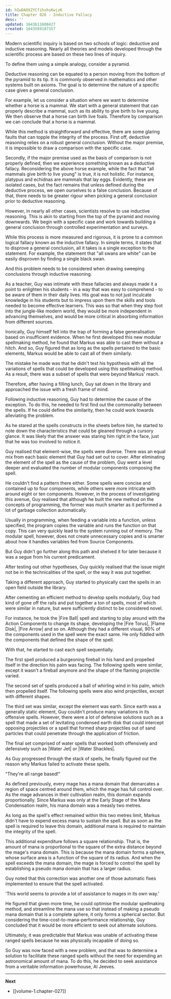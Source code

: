 ```yaml
---
id: hIwDAOXZYCfihxhsKwjzK
title: Chapter 026 - Inductive Fallacy
desc: ''
updated: 1643611608427
created: 1643569187357
---
```


Modern scientific inquiry is based on two schools of logic: deductive and inductive reasoning. Nearly all theories and models developed through the scientific process are based on these two lines of inquiry.

To define them using a simple analogy, consider a pyramid.

Deductive reasoning can be equated to a person moving from the bottom of the pyramid to its tip. It is commonly observed in mathematics and other systems built on axioms. The goal is to determine the nature of a specific case given a general conclusion.

For example, let us consider a situation where we want to determine whether a horse is a mammal. We start with a general statement that can properly describe a mammal, such as its ability to give birth to live young. We then observe that a horse can birth live foals. Therefore by comparison we can conclude that a horse is a mammal.

While this method is straightforward and effective, there are some glaring faults that can topple the integrity of the process. First off, deductive reasoning relies on a robust general conclusion. Without the major premise, it is impossible to draw a comparison with the specific case.

Secondly, if the major premise used as the basis of comparison is not properly defined, then we experience something known as a deductive fallacy. Reconsidering the above horse example, while the fact that "all mammals give birth to live young" is true, it is not holistic. For instance, platypus and echidnas are mammals that lay eggs. Evidently, these are isolated cases, but the fact remains that unless defined during the deductive process, we open ourselves to a false conclusion. Because of that, there needs to be greater rigour when picking a general conclusion prior to deductive reasoning.

However, in nearly all other cases, scientists resolve to use inductive reasoning. This is akin to starting from the top of the pyramid and moving downwards. We begin with a specific case and work towards building a general conclusion through controlled experimentation and surveys.

While this process is more measured and rigorous, it is prone to a common logical fallacy known as the inductive fallacy. In simple terms, it states that to disprove a general conclusion, all it takes is a single exception to the statement. For example, the statement that "all swans are white" can be easily disproven by finding a single black swan.

And this problem needs to be considered when drawing sweeping conclusions through inductive reasoning.

As a teacher, Guy was intimate with these fallacies and always made it a point to enlighten his students - in a way that was easy to comprehend - to be aware of them in their daily lives. His goal was to not just inculcate knowledge in his students but to impress upon them the skills and tools needed to become effective learners. This was so that when they step foot into the jungle-like modern world, they would be more independent in advancing themselves, and would be more critical in absorbing information from different sources.

Ironically, Guy himself fell into the trap of forming a false generalisation based on insufficient evidence. When he first developed this new modular spellmaking method, he found that Markus was able to cast them without a hitch. And so, Guy figured that as long as the spells pertained to the basic elements, Markus would be able to cast all of them similarly.

The mistake he made was that he didn't test his hypothesis with all the variations of spells that could be developed using this spellmaking method. As a result, there was a subset of spells that were beyond Markus' reach.

Therefore, after having a filling lunch, Guy sat down in the library and approached the issue with a fresh frame of mind.

Following inductive reasoning, Guy had to determine the cause of the exception. To do this, he needed to first find out the commonality between the spells. If he could define the similarity, then he could work towards alleviating the problem.

As he stared at the spells constructs in the sheets before him, he started to note down the characteristics that could be gleaned through a cursory glance. It was likely that the answer was staring him right in the face, just that he was too involved to notice it.

Guy realised that element-wise, the spells were diverse. There was an equal mix from each basic element that Guy had set out to cover. After eliminating the element of the spell as the cause of the problem, Guy went a level deeper and evaluated the number of modular components composing the spell.

He couldn't find a pattern there either. Some spells were concise and contained up to four components, while others were more intricate with around eight or ten components. However, in the process of investigating this avenue, Guy realised that although he built the new method on the concepts of programming, the former was much smarter as it performed a lot of garbage collection automatically.

Usually in programming, when feeding a variable into a function, unless specified, the program copies the variable and runs the function on that copy. This can very quickly lead to the system running out of memory. The modular spell, however, does not create unnecessary copies and is smarter about how it handles variables fed from Source Components.

But Guy didn't go further along this path and shelved it for later because it was a segue from his current predicament.

After testing out other hypotheses, Guy quickly realised that the issue might not be in the technicalities of the spell, or the way it was put together.

Taking a different approach, Guy started to physically cast the spells in an open field outside the library.

After cementing an efficient method to develop spells modularly, Guy had kind of gone off the rails and put together a ton of spells, most of which were similar in nature, but were sufficiently distinct to be considered novel.

For instance, he took the |Fire Ball| spell and starting to play around with the Action Components to change its shape, developing the |Fire Torus|, |Flame Disk|, |Fire Arrow| and so on. Although they had a different visual, 90% of the components used in the spell were the exact same. He only fiddled with the components that defined the shape of the spell.

With that, he started to cast each spell sequentially. 

The first spell produced a burgeoning fireball in his hand and propelled itself in the direction his palm was facing. The following spells were similar, except it wasn't a fireball anymore and the shape of the flaming projectile varied.

The second set of spells produced a ball of whirling wind in his palm, which then propelled itself. The following spells were also wind projectiles, except with different shapes.

The third set was similar, except the element was earth. Since earth was a generally static element, Guy couldn't produce many variations in its offensive spells. However, there were a lot of defensive solutions such as a spell that made a set of levitating condensed earth disk that could intercept opposing projectiles or a spell that formed sharp projectiles out of sand particles that could penetrate through the application of friction.

The final set comprised of water spells that worked both offensively and defensively such as |Water Jet| or |Water Shackles|.

As Guy progressed through the stack of spells, he finally figured out the reason why Markus failed to activate these spells.

"They're all range based!"

As defined previously, every mage has a mana domain that demarcates a region of space centred around them, which the mage has full control over. As the mage advances in their cultivation realm, this domain expands proportionally. Since Markus was only at the Early Stage of the Mana Condensation realm, his mana domain was a measly two metres.

As long as the spell's effect remained within this two metres limit, Markus didn't have to expend excess mana to sustain the spell. But as soon as the spell is required to leave this domain, additional mana is required to maintain the integrity of the spell.

This additional expenditure follows a square relationship. That is, the amount of mana is proportional to the square of the extra distance beyond the mage's mana domain. This is because the mana domain forms a sphere, whose surface area is a function of the square of its radius. And when the spell exceeds the mana domain, the mage is forced to control the spell by establishing a pseudo mana domain that has a larger radius.

Guy noted that this correction was another one of those automatic fixes implemented to ensure that the spell activated.

'This world seems to provide a lot of assistance to mages in its own way.'

He figured that given more time, he could optimise the modular spellmaking method, and streamline the mana use so that instead of making a pseudo mana domain that is a complete sphere, it only forms a spherical sector. But considering the time-cost-to-mana-performance relationship, Guy concluded that it would be more efficient to seek out alternate solutions.

Ultimately, it was predictable that Markus was unable of activating these ranged spells because he was physically incapable of doing so.

So Guy was now faced with a new problem, and that was to determine a solution to facilitate these ranged spells without the need for expending an astronomical amount of mana. To do this, he decided to seek assistance from a veritable information powerhouse, Al Jeeves.

____

**Next**
* [[volume-1.chapter-027]]